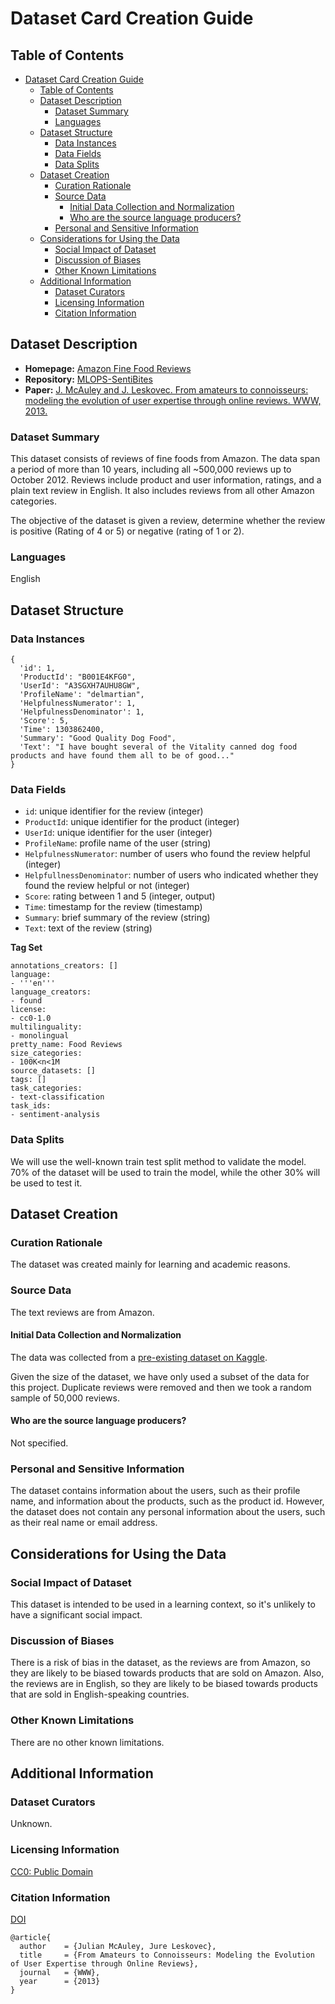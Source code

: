 # Dataset Card Creation Guide

## Table of Contents
- [Dataset Card Creation Guide](#dataset-card-creation-guide)
  - [Table of Contents](#table-of-contents)
  - [Dataset Description](#dataset-description)
    - [Dataset Summary](#dataset-summary)
    - [Languages](#languages)
  - [Dataset Structure](#dataset-structure)
    - [Data Instances](#data-instances)
    - [Data Fields](#data-fields)
    - [Data Splits](#data-splits)
  - [Dataset Creation](#dataset-creation)
    - [Curation Rationale](#curation-rationale)
    - [Source Data](#source-data)
      - [Initial Data Collection and Normalization](#initial-data-collection-and-normalization)
      - [Who are the source language producers?](#who-are-the-source-language-producers)
    - [Personal and Sensitive Information](#personal-and-sensitive-information)
  - [Considerations for Using the Data](#considerations-for-using-the-data)
    - [Social Impact of Dataset](#social-impact-of-dataset)
    - [Discussion of Biases](#discussion-of-biases)
    - [Other Known Limitations](#other-known-limitations)
  - [Additional Information](#additional-information)
    - [Dataset Curators](#dataset-curators)
    - [Licensing Information](#licensing-information)
    - [Citation Information](#citation-information)

## Dataset Description

- **Homepage:** [Amazon Fine Food Reviews](https://www.kaggle.com/datasets/snap/amazon-fine-food-reviews?select=Reviews.csv)
- **Repository:** [MLOPS-SentiBites](https://github.com/MLOps-essi-upc/MLOps-SentiBites)
- **Paper:** [J. McAuley and J. Leskovec. From amateurs to connoisseurs: modeling the evolution of user expertise through online reviews. WWW, 2013.](http://i.stanford.edu/~julian/pdfs/www13.pdf)

### Dataset Summary

This dataset consists of reviews of fine foods from Amazon. The data span a period of more than 10 years, including all ~500,000 reviews up to October 2012. Reviews include product and user information, ratings, and a plain text review in English. It also includes reviews from all other Amazon categories.

The objective of the dataset is given a review, determine whether the review is positive (Rating of 4 or 5) or negative (rating of 1 or 2).

### Languages

English

## Dataset Structure

### Data Instances

```
{
  'id': 1,
  'ProductId': "B001E4KFG0",
  'UserId': "A3SGXH7AUHU8GW",
  'ProfileName': "delmartian",
  'HelpfulnessNumerator': 1,
  'HelpfulnessDenominator': 1,
  'Score': 5,
  'Time': 1303862400,
  'Summary': "Good Quality Dog Food",
  'Text': "I have bought several of the Vitality canned dog food products and have found them all to be of good..."
}
```

### Data Fields

- `id`: unique identifier for the review (integer)  
- `ProductId`: unique identifier for the product (integer)
- `UserId`: unique identifier for the user (integer)
- `ProfileName`: profile name of the user (string)
- `HelpfulnessNumerator`: number of users who found the review helpful (integer)
- `HelpfullnessDenominator`: number of users who indicated whether they found the review helpful or not (integer)
- `Score`: rating between 1 and 5 (integer, output)
- `Time`: timestamp for the review (timestamp)
- `Summary`: brief summary of the review (string)
- `Text`: text of the review (string)

**Tag Set**

```
annotations_creators: []
language:
- '''en'''
language_creators:
- found
license:
- cc0-1.0
multilinguality:
- monolingual
pretty_name: Food Reviews
size_categories:
- 100K<n<1M
source_datasets: []
tags: []
task_categories:
- text-classification
task_ids:
- sentiment-analysis
```

### Data Splits

We will use the well-known train test split method to validate the model. 70% of the dataset will be used to train the model, while the other 30% will be used to test it.

## Dataset Creation

### Curation Rationale

The dataset was created mainly for learning and academic reasons.

### Source Data

The text reviews are from Amazon.

#### Initial Data Collection and Normalization

The data was collected from a [pre-existing dataset on Kaggle](https://www.kaggle.com/datasets/snap/amazon-fine-food-reviews?select=Reviews.csv).

Given the size of the dataset, we have only used a subset of the data for this project. Duplicate reviews were removed and then we took a random sample of 50,000 reviews.

#### Who are the source language producers?

Not specified.

### Personal and Sensitive Information

The dataset contains information about the users, such as their profile name, and information about the products, such as the product id. However, the dataset does not contain any personal information about the users, such as their real name or email address.

## Considerations for Using the Data

### Social Impact of Dataset

This dataset is intended to be used in a learning context, so it's unlikely to have a significant social impact.

### Discussion of Biases

There is a risk of bias in the dataset, as the reviews are from Amazon, so they are likely to be biased towards products that are sold on Amazon. Also, the reviews are in English, so they are likely to be biased towards products that are sold in English-speaking countries.

### Other Known Limitations

There are no other known limitations.

## Additional Information

### Dataset Curators

Unknown.

### Licensing Information

[CC0: Public Domain](https://creativecommons.org/publicdomain/zero/1.0/)
### Citation Information

[DOI](https://doi.org/10.1145/2488388.2488466)

```
@article{
  author    = {Julian McAuley, Jure Leskovec},
  title     = {From Amateurs to Connoisseurs: Modeling the Evolution of User Expertise through Online Reviews},
  journal   = {WWW},
  year      = {2013}
}
```